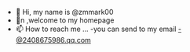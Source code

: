 - 👋 Hi, my name is @zmmark00
- 👀n ,welcome to my homepage
- 📫 How to reach me ...
-you can send to my email
-@2408675986.qq.com
<!---
zmmark00/zmmark00 is a ✨ special ✨ repository because its `README.md` (this file) appears on your GitHub profile.
You can click the Preview link to take a look at your changes.
--->
